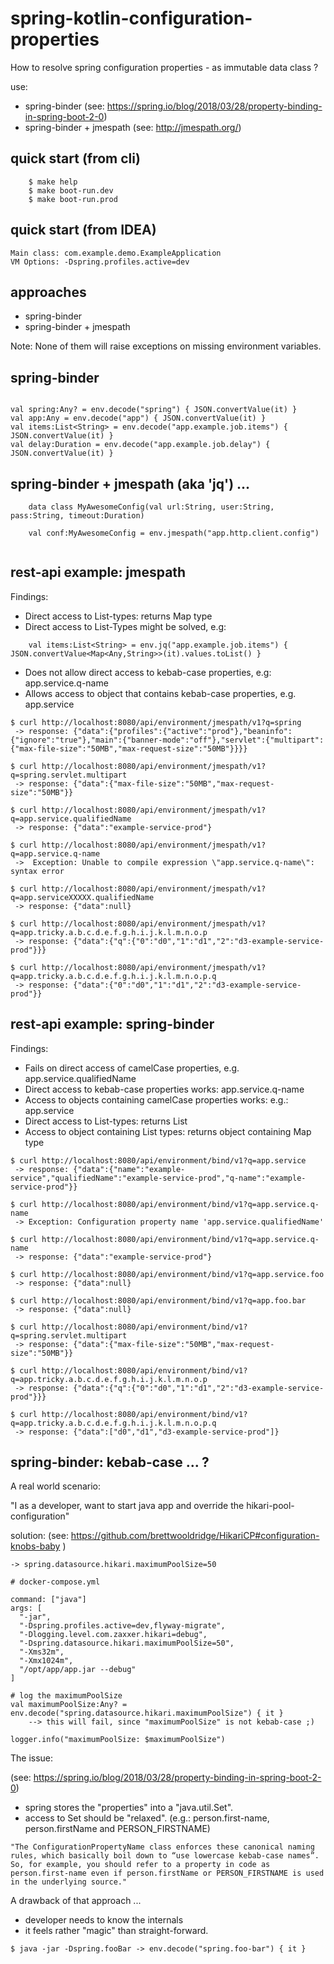 # spring-kotlin-configuration-properties

How to resolve spring configuration properties - as immutable data class ?

use: 
- spring-binder (see: https://spring.io/blog/2018/03/28/property-binding-in-spring-boot-2-0)
- spring-binder + jmespath (see: http://jmespath.org/)

## quick start (from cli)
```
    $ make help
    $ make boot-run.dev  
    $ make boot-run.prod  

```

## quick start (from IDEA)
```
Main class: com.example.demo.ExampleApplication
VM Options: -Dspring.profiles.active=dev
```

## approaches

- spring-binder
- spring-binder + jmespath

Note: None of them will raise exceptions on missing environment variables.


## spring-binder
```

val spring:Any? = env.decode("spring") { JSON.convertValue(it) }
val app:Any = env.decode("app") { JSON.convertValue(it) }
val items:List<String> = env.decode("app.example.job.items") { JSON.convertValue(it) }
val delay:Duration = env.decode("app.example.job.delay") { JSON.convertValue(it) }

```


## spring-binder + jmespath (aka 'jq') ...
```
    data class MyAwesomeConfig(val url:String, user:String, pass:String, timeout:Duration)

    val conf:MyAwesomeConfig = env.jmespath("app.http.client.config")  
    
```

## rest-api example: jmespath

Findings:
- Direct access to List-types: returns Map type
- Direct access to List-Types might be solved, e.g: 
```
    val items:List<String> = env.jq("app.example.job.items") { JSON.convertValue<Map<Any,String>>(it).values.toList() }
```                                                          
- Does not allow direct access to kebab-case properties, e.g: app.service.q-name
- Allows access to object that contains kebab-case properties, e.g. app.service

```
$ curl http://localhost:8080/api/environment/jmespath/v1?q=spring
 -> response: {"data":{"profiles":{"active":"prod"},"beaninfo":{"ignore":"true"},"main":{"banner-mode":"off"},"servlet":{"multipart":{"max-file-size":"50MB","max-request-size":"50MB"}}}}

$ curl http://localhost:8080/api/environment/jmespath/v1?q=spring.servlet.multipart
 -> response: {"data":{"max-file-size":"50MB","max-request-size":"50MB"}}

$ curl http://localhost:8080/api/environment/jmespath/v1?q=app.service.qualifiedName
 -> response: {"data":"example-service-prod"}
 
$ curl http://localhost:8080/api/environment/jmespath/v1?q=app.service.q-name
 ->  Exception: Unable to compile expression \"app.service.q-name\": syntax error
 
$ curl http://localhost:8080/api/environment/jmespath/v1?q=app.serviceXXXXX.qualifiedName
 -> response: {"data":null}

$ curl http://localhost:8080/api/environment/jmespath/v1?q=app.tricky.a.b.c.d.e.f.g.h.i.j.k.l.m.n.o.p
 -> response: {"data":{"q":{"0":"d0","1":"d1","2":"d3-example-service-prod"}}}
 
$ curl http://localhost:8080/api/environment/jmespath/v1?q=app.tricky.a.b.c.d.e.f.g.h.i.j.k.l.m.n.o.p.q
 -> response: {"data":{"0":"d0","1":"d1","2":"d3-example-service-prod"}}

```

## rest-api example: spring-binder 

Findings:

- Fails on direct access of camelCase properties, e.g. app.service.qualifiedName
- Direct access to kebab-case properties works: app.service.q-name
- Access to objects containing camelCase properties works: e.g.: app.service
- Direct access to List-types: returns List
- Access to object containing List types: returns object containing Map type


```
$ curl http://localhost:8080/api/environment/bind/v1?q=app.service
 -> response: {"data":{"name":"example-service","qualifiedName":"example-service-prod","q-name":"example-service-prod"}}

$ curl http://localhost:8080/api/environment/bind/v1?q=app.service.q-name
 -> Exception: Configuration property name 'app.service.qualifiedName'

$ curl http://localhost:8080/api/environment/bind/v1?q=app.service.q-name
 -> response: {"data":"example-service-prod"}

$ curl http://localhost:8080/api/environment/bind/v1?q=app.service.foo
 -> response: {"data":null}
 
$ curl http://localhost:8080/api/environment/bind/v1?q=app.foo.bar
 -> response: {"data":null} 

$ curl http://localhost:8080/api/environment/bind/v1?q=spring.servlet.multipart
 -> response: {"data":{"max-file-size":"50MB","max-request-size":"50MB"}}

$ curl http://localhost:8080/api/environment/bind/v1?q=app.tricky.a.b.c.d.e.f.g.h.i.j.k.l.m.n.o.p
 -> response: {"data":{"q":{"0":"d0","1":"d1","2":"d3-example-service-prod"}}}

$ curl http://localhost:8080/api/environment/bind/v1?q=app.tricky.a.b.c.d.e.f.g.h.i.j.k.l.m.n.o.p.q
 -> response: {"data":["d0","d1","d3-example-service-prod"]}

```

## spring-binder: kebab-case ... ?

A real world scenario:

"I as a developer, want to start java app and override the hikari-pool-configuration"

solution:  (see: https://github.com/brettwooldridge/HikariCP#configuration-knobs-baby )

    -> spring.datasource.hikari.maximumPoolSize=50

```
# docker-compose.yml

command: ["java"]
args: [
  "-jar",
  "-Dspring.profiles.active=dev,flyway-migrate",
  "-Dlogging.level.com.zaxxer.hikari=debug",
  "-Dspring.datasource.hikari.maximumPoolSize=50",
  "-Xms32m",
  "-Xmx1024m",
  "/opt/app/app.jar --debug"
]
```


```
# log the maximumPoolSize
val maximumPoolSize:Any? = env.decode("spring.datasource.hikari.maximumPoolSize") { it }
    --> this will fail, since "maximumPoolSize" is not kebab-case ;)

logger.info("maximumPoolSize: $maximumPoolSize")
```

The issue:

(see: https://spring.io/blog/2018/03/28/property-binding-in-spring-boot-2-0)

- spring stores the "properties" into a "java.util.Set".
- access to Set should be "relaxed". (e.g.: person.first-name, person.firstName and PERSON_FIRSTNAME)

```
"The ConfigurationPropertyName class enforces these canonical naming rules, which basically boil down to “use lowercase kebab-case names”.
So, for example, you should refer to a property in code as person.first-name even if person.firstName or PERSON_FIRSTNAME is used in the underlying source."
```
A drawback of that approach ...

- developer needs to know the internals
- it feels rather "magic" than straight-forward.

```
$ java -jar -Dspring.fooBar -> env.decode("spring.foo-bar") { it }
```



